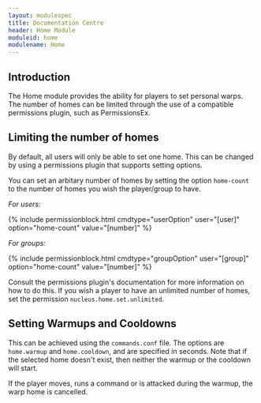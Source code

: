 ```yaml
---
layout: modulespec
title: Documentation Centre
header: Home Module
moduleid: home
modulename: Home
---
```


## Introduction

The Home module provides the ability for players to set personal warps. The number of homes can be limited through the use
of a compatible permissions plugin, such as PermissionsEx.

## Limiting the number of homes

By default, all users will only be able to set one home. This can be changed by using a permissions plugin that supports
setting options.

You can set an arbitary number of homes by setting the option `home-count` to the number of homes you wish the player/group
to have.

<em>For users:</em>

{% include permissionblock.html cmdtype="userOption" user="[user]" option="home-count" value="[number]" %}

<em>For groups:</em>

{% include permissionblock.html cmdtype="groupOption" user="[group]" option="home-count" value="[number]" %}

Consult the permissions plugin's documentation for more information on how to do this. If you wish a player to have an
unlimited number of homes, set the permission `nucleus.home.set.unlimited`.

## Setting Warmups and Cooldowns

This can be achieved using the `commands.conf` file. The options are `home.warmup` and `home.cooldown`, and are specified
in seconds. Note that if the selected home doesn't exist, then neither the warmup or the cooldown will start.

If the player moves, runs a command or is attacked during the warmup, the warp home is cancelled.
